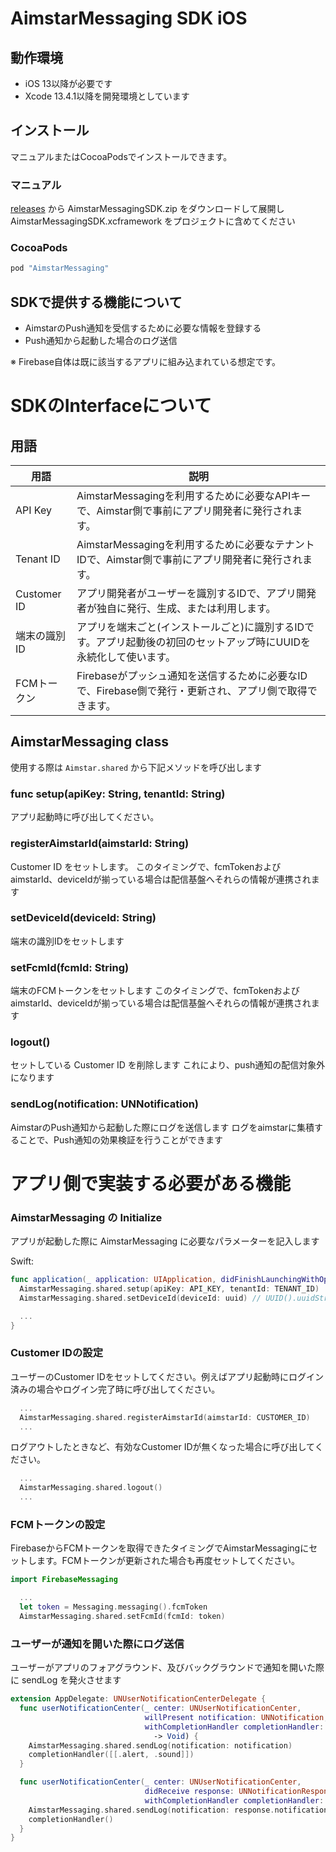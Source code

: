 # AimstarMessaging SDK iOS

## 動作環境

* iOS 13以降が必要です
* Xcode 13.4.1以降を開発環境としています

## インストール

マニュアルまたはCocoaPodsでインストールできます。

### マニュアル

[releases](releases) から AimstarMessagingSDK.zip をダウンロードして展開し AimstarMessagingSDK.xcframework をプロジェクトに含めてください

### CocoaPods

```ruby
pod "AimstarMessaging"
```


## SDKで提供する機能について
- AimstarのPush通知を受信するために必要な情報を登録する
- Push通知から起動した場合のログ送信

※ Firebase自体は既に該当するアプリに組み込まれている想定です。

# SDKのInterfaceについて

## 用語

| 用語 | 説明 |
|---|---|
| API Key | AimstarMessagingを利用するために必要なAPIキーで、Aimstar側で事前にアプリ開発者に発行されます。 |
| Tenant ID | AimstarMessagingを利用するために必要なテナントIDで、Aimstar側で事前にアプリ開発者に発行されます。 |
| Customer ID | アプリ開発者がユーザーを識別するIDで、アプリ開発者が独自に発行、生成、または利用します。 |
| 端末の識別ID | アプリを端末ごと(インストールごと)に識別するIDです。アプリ起動後の初回のセットアップ時にUUIDを永続化して使います。 |
| FCMトークン | Firebaseがプッシュ通知を送信するために必要なIDで、Firebase側で発行・更新され、アプリ側で取得できます。 |

## AimstarMessaging class
使用する際は `Aimstar.shared` から下記メソッドを呼び出します

### func setup(apiKey: String, tenantId: String)
アプリ起動時に呼び出してください。


### registerAimstarId(aimstarId: String)
Customer ID をセットします。
このタイミングで、fcmTokenおよびaimstarId、deviceIdが揃っている場合は配信基盤へそれらの情報が連携されます

### setDeviceId(deviceId: String)
端末の識別IDをセットします

### setFcmId(fcmId: String)
端末のFCMトークンをセットします
このタイミングで、fcmTokenおよびaimstarId、deviceIdが揃っている場合は配信基盤へそれらの情報が連携されます

### logout()
セットしている Customer ID を削除します
これにより、push通知の配信対象外になります

### sendLog(notification: UNNotification)
AimstarのPush通知から起動した際にログを送信します
ログをaimstarに集積することで、Push通知の効果検証を行うことができます

# アプリ側で実装する必要がある機能


### AimstarMessaging の Initialize
アプリが起動した際に AimstarMessaging に必要なパラメーターを記入します

Swift:

```swift
func application(_ application: UIApplication, didFinishLaunchingWithOptions launchOptions: [UIApplicationLaunchOptionsKey: Any]?) -> Bool {
  AimstarMessaging.shared.setup(apiKey: API_KEY, tenantId: TENANT_ID)
  AimstarMessaging.shared.setDeviceId(deviceId: uuid) // UUID().uuidStringを端末ごとに永続化したものをセットします

  ...
}
```

### Customer IDの設定

ユーザーのCustomer IDをセットしてください。例えばアプリ起動時にログイン済みの場合やログイン完了時に呼び出してください。

```swift
  ...
  AimstarMessaging.shared.registerAimstarId(aimstarId: CUSTOMER_ID)
  ...
```

ログアウトしたときなど、有効なCustomer IDが無くなった場合に呼び出してください。

```swift
  ...
  AimstarMessaging.shared.logout()
  ...
```

### FCMトークンの設定

FirebaseからFCMトークンを取得できたタイミングでAimstarMessagingにセットします。FCMトークンが更新された場合も再度セットしてください。

```swift
import FirebaseMessaging

  ...
  let token = Messaging.messaging().fcmToken
  AimstarMessaging.shared.setFcmId(fcmId: token)
```

### ユーザーが通知を開いた際にログ送信

ユーザーがアプリのフォアグラウンド、及びバックグラウンドで通知を開いた際に sendLog を発火させます

```swift
extension AppDelegate: UNUserNotificationCenterDelegate {
  func userNotificationCenter(_ center: UNUserNotificationCenter,
                              willPresent notification: UNNotification,
                              withCompletionHandler completionHandler: @escaping (UNNotificationPresentationOptions)
                                -> Void) {
    AimstarMessaging.shared.sendLog(notification: notification)
    completionHandler([[.alert, .sound]])
  }

  func userNotificationCenter(_ center: UNUserNotificationCenter,
                              didReceive response: UNNotificationResponse,
                              withCompletionHandler completionHandler: @escaping () -> Void) {
    AimstarMessaging.shared.sendLog(notification: response.notification)
    completionHandler()
  }
}

```
